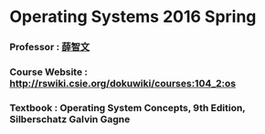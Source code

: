 # Operating Systems 2016 Spring
### Professor : [薛智文](https://www.csie.ntu.edu.tw/~cwhsueh/)
### Course Website : http://rswiki.csie.org/dokuwiki/courses:104_2:os
### Textbook : Operating System Concepts, 9th Edition, Silberschatz Galvin Gagne
